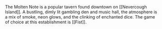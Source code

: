 The Molten Note is a popular tavern found downtown on [[Nevercough Island]]. A bustling, dimly lit gambling den and music hall, the atmosphere is a mix of smoke, neon glows, and the clinking of enchanted dice. The game of choice at this establishment is [[Fist]].